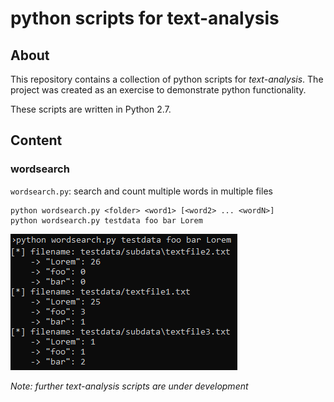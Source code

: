 # python scripts for text-analysis
## About
This repository contains a collection of python scripts for *text-analysis*. The project was created as an exercise to demonstrate python functionality.

These scripts are written in Python 2.7.

## Content
### wordsearch
`wordsearch.py`: search and count multiple words in multiple files

```
python wordsearch.py <folder> <word1> [<word2> ... <wordN>]
python wordsearch.py testdata foo bar Lorem
```

![usage preview](preview/wordsearch_preview.png)

*Note: further text-analysis scripts are under development*
